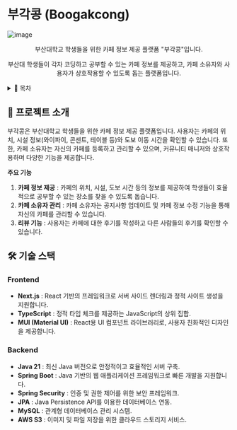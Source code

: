 # 부각콩 (Boogakcong)

![image](https://github.com/user-attachments/assets/baf07699-8971-4f81-bf2c-a883c9f97d06)

<p align="center">부산대학교 학생들을 위한 카페 정보 제공 플랫폼 "부각콩"입니다.</p>
<p align="center">
    부산대 학생들이 각자 코딩하고 공부할 수 있는 카페 정보를 제공하고, 카페 소유자와 사용자가 상호작용할 수 있도록 돕는 플랫폼입니다.
</p>

<details>
<summary>📑 목차</summary>

- [📌 프로젝트 소개](#프로젝트-소개)
- [🛠️ 기술 스택](#기술-스택)
    - [Frontend](#Frontend)
    - [Backend](#Backend)
- [📂 프로젝트 구조](#프로젝트-구조)
- [📄 API 명세서](#API-명세서)
- [📊 ERD](#ERD)
- [🚀 프로젝트 실행 방법](#프로젝트-실행-방법)
- [🔒 보안 설정](#보안-설정)
- [👥 기여자](#기여자)

</details>

## 📌 프로젝트 소개

부각콩은 부산대학교 학생들을 위한 카페 정보 제공 플랫폼입니다. 사용자는 카페의 위치, 시설 정보(와이파이, 콘센트, 테이블 등)와 도보 이동 시간을 확인할 수 있습니다. 또한, 카페 소유자는 자신의 카페를 등록하고 관리할 수 있으며, 커뮤니티 매니저와 상호작용하며 다양한 기능을 제공합니다.

**주요 기능**

1. **카페 정보 제공** : 카페의 위치, 시설, 도보 시간 등의 정보를 제공하여 학생들이 효율적으로 공부할 수 있는 장소를 찾을 수 있도록 돕습니다.
2. **카페 소유자 관리** : 카페 소유자는 공지사항 업데이트 및 카페 정보 수정 기능을 통해 자신의 카페를 관리할 수 있습니다.
3. **리뷰 기능** : 사용자는 카페에 대한 후기를 작성하고 다른 사람들의 후기를 확인할 수 있습니다.

## 🛠️ 기술 스택

### Frontend
- **Next.js** : React 기반의 프레임워크로 서버 사이드 렌더링과 정적 사이트 생성을 지원합니다.
- **TypeScript** : 정적 타입 체크를 제공하는 JavaScript의 상위 집합.
- **MUI (Material UI)** : React용 UI 컴포넌트 라이브러리로, 사용자 친화적인 디자인을 제공합니다.

### Backend
- **Java 21** : 최신 Java 버전으로 안정적이고 효율적인 서버 구축.
- **Spring Boot** : Java 기반의 웹 애플리케이션 프레임워크로 빠른 개발을 지원합니다.
- **Spring Security** : 인증 및 권한 제어를 위한 보안 프레임워크.
- **JPA** : Java Persistence API를 이용한 데이터베이스 연동.
- **MySQL** : 관계형 데이터베이스 관리 시스템.
- **AWS S3** : 이미지 및 파일 저장을 위한 클라우드 스토리지 서비스.
